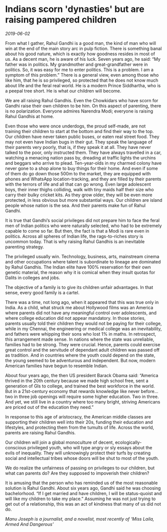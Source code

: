 # Indians scorn 'dynasties' but are raising pampered children

*2019-06-02*

From what I gather, Rahul Gandhi is a good man, the kind of man who will
win at the end of the main story arc in pulp fiction. There is something
banal about his good nature, which is exactly how goodness resides in
most of us. As a decent man, he is aware of his luck. Seven years ago,
he said: “My father was in politics. My grandmother and
great-grandfather were in politics. So, it was easy for me to enter
politics. This is a problem. I am a symptom of this problem.” There is a
general view, even among those who like him, that he is so privileged,
so protected that he does not know much about life and the feral real
world. He is a modern Prince Siddhartha, who is a peepal tree short. He
is what our children will become.

We are all raising Rahul Gandhis. Even the Chowkidars who have scorn for
Gandhi raise their own children to be him. On this aspect of parenting,
there is no polarization. Everyone admires Narendra Modi; everyone is
raising Rahul Gandhis at home.

Even those who were once underdogs, the proud self-made, are not
training their children to start at the bottom and find their way to the
top. Our children have never taken public buses, or eaten real street
food. They may not even have Indian bugs in their gut. They speak the
language of their parents very poorly, that is, if they speak it at all.
They have never talked to the poor, only instructed them. They have
always travelled in a car, watching a menacing nation pass by, dreading
at traffic lights the urchins and beggars who arrive to plead.
Ten-year-olds in my charmed colony have never gone to a shop alone to
buy things for their home. And even if some of them do go down those
500m to the market, they are equipped with phones and WhatsApp
location-tracking, and they are filled by their parents with the terrors
of life and all that can go wrong. Even large adolescent boys, their
inner thighs colliding, walk with tiny maids half their size who carry
their bulky cricket kits. As they grow older, they will be even more
protected, in less obvious but more substantial ways. Our children are
island people whose nation is the sea. And their parents make fun of
Rahul Gandhi.

It is true that Gandhi’s social privileges did not prepare him to face
the feral men of Indian politics who were naturally selected, who had to
be extremely capable to come so far. But then, the fact is that a Modi
is rare even in politics. Across all spheres of Indian life, the
rags-to-riches story is uncommon today. That is why raising Rahul
Gandhis is an inevitable parenting strategy.

The privileged usually win. Technology, business, arts, mainstream
cinema and other occupations where talent is subordinate to lineage are
dominated by Rahul Gandhis. The Indian elite have 100% reservation for
their own genetic material, the reason why it is comical when they
insult quotas for Dalits in colleges and jobs.

The objective of a family is to give its children unfair advantages. In
that sense, every good family is a cartel.

There was a time, not long ago, when it appeared that this was true only
in India. As a child, what struck me about Hollywood films was an
America where parents did not have any meaningful control over
adolescents, and where college education did not appear mandatory. In
those stories, parents usually told their children they would not be
paying for their college, while in my Chennai, the engineering or
medical college was an inevitability, and fathers were whipping their
sons who lost 1% in maths. In retrospect, this arrangement made sense.
In nations where the state was unreliable, families had to be strong.
They were crucial. Hence, parents could exercise great control and the
servitude of dependant adult children was passed off as tradition. And
in countries where the youth could depend on the state, the young seemed
to be adventurous and independent. But now, modern American families
have begun to resemble Indian.

About four years ago, the then US president Barack Obama said: “America
thrived in the 20th century because we made high school free, sent a
generation of GIs to college, and trained the best workforce in the
world. But in a 21st-century economy that rewards knowledge like never
before… two in three job openings will require some higher education.
Two in three. And yet, we still live in a country where too many bright,
striving Americans are priced out of the education they need.”

In response to this age of aristocracy, the American middle classes are
supporting their children well into their 20s, funding their education
and lifestyles, and protecting them from the tumults of life. Across the
world, parents are raising Rahul Gandhis.

Our children will join a global monoculture of decent,
ecologically-conscious privileged youth, who will type angry or sly
essays about the evils of inequality. They will unknowingly protect
their turfs by creating social and intellectual tribes whose doors will
be shut to most of the youth.

We do realize the unfairness of passing on privileges to our children,
but what can parents do? Are they supposed to impoverish their children?

It is amusing that the person who has reminded us of the most reasonable
solution is Rahul Gandhi. About six years ago, Gandhi said he was
choosing bachelorhood. “If I get married and have children, I will be
status-quoist and will like my children to take my place.” Assuming he
was not just trying to get out of a relationship, this was an act of
kindness that many of us did not do.

*Manu Joseph is a journalist, and a novelist, most recently of ‘Miss
Laila, Armed And Dangerous’*
